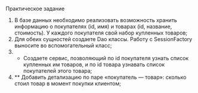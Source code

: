 Практическое задание
1. В базе данных необходимо реализовать возможность хранить информацию о покупателях (id,
   имя) и товарах (id, название, стоимость). У каждого покупателя свой набор купленных товаров;
2. Для обеих сущностей создаете Dao классы. Работу с SessionFactory выносите во
   вспомогательный класс;
3. * Создаете сервис, позволяющий по id покупателя узнать список купленных им товаров, и по id
     товара узнавать список покупателей этого товара;
4. ** Добавить детализацию по паре «покупатель — товар»: сколько стоил товар в момент
   покупки клиентом;